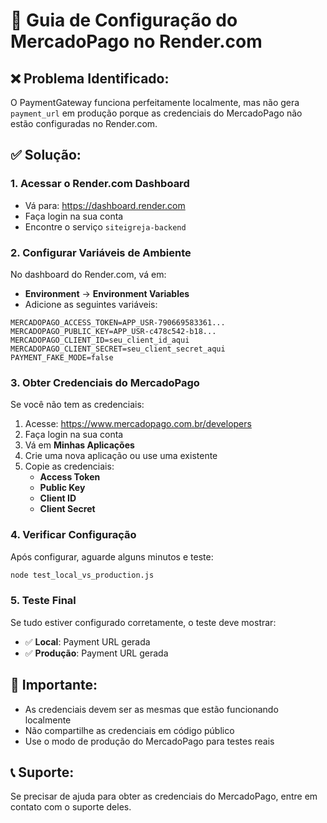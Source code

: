 # 🔧 Guia de Configuração do MercadoPago no Render.com

## ❌ **Problema Identificado:**
O PaymentGateway funciona perfeitamente localmente, mas não gera `payment_url` em produção porque as credenciais do MercadoPago não estão configuradas no Render.com.

## ✅ **Solução:**

### 1. **Acessar o Render.com Dashboard**
- Vá para: https://dashboard.render.com
- Faça login na sua conta
- Encontre o serviço `siteigreja-backend`

### 2. **Configurar Variáveis de Ambiente**
No dashboard do Render.com, vá em:
- **Environment** → **Environment Variables**
- Adicione as seguintes variáveis:

```
MERCADOPAGO_ACCESS_TOKEN=APP_USR-790669583361...
MERCADOPAGO_PUBLIC_KEY=APP_USR-c478c542-b18...
MERCADOPAGO_CLIENT_ID=seu_client_id_aqui
MERCADOPAGO_CLIENT_SECRET=seu_client_secret_aqui
PAYMENT_FAKE_MODE=false
```

### 3. **Obter Credenciais do MercadoPago**
Se você não tem as credenciais:
1. Acesse: https://www.mercadopago.com.br/developers
2. Faça login na sua conta
3. Vá em **Minhas Aplicações**
4. Crie uma nova aplicação ou use uma existente
5. Copie as credenciais:
   - **Access Token**
   - **Public Key**
   - **Client ID**
   - **Client Secret**

### 4. **Verificar Configuração**
Após configurar, aguarde alguns minutos e teste:

```bash
node test_local_vs_production.js
```

### 5. **Teste Final**
Se tudo estiver configurado corretamente, o teste deve mostrar:
- ✅ **Local**: Payment URL gerada
- ✅ **Produção**: Payment URL gerada

## 🚨 **Importante:**
- As credenciais devem ser as mesmas que estão funcionando localmente
- Não compartilhe as credenciais em código público
- Use o modo de produção do MercadoPago para testes reais

## 📞 **Suporte:**
Se precisar de ajuda para obter as credenciais do MercadoPago, entre em contato com o suporte deles. 